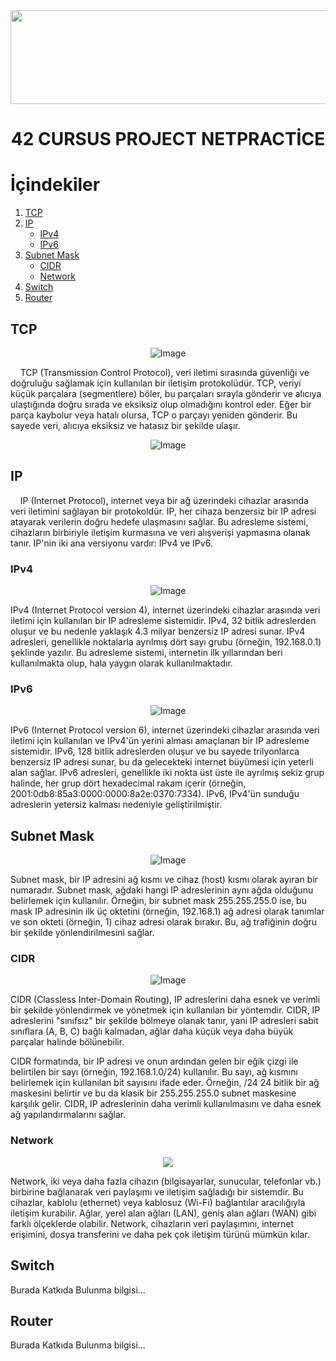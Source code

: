 <img src="https://i.imgur.com/TvlDmPS.png" width="1500" height="150">
<div align="center">
  <h1>42 CURSUS PROJECT NETPRACTİCE</h1>
</div>

# İçindekiler

1. [TCP](#TCP)
2. [IP](#IP)
   - [IPv4](#IPv4)
   - [IPv6](#IPv6)
3. [Subnet Mask](#SubnetMask)
   - [CIDR](#CIDR)
   - [Network](#Network)
4. [Switch](#Switch)
5. [Router](#Router)

## TCP

<p align="center">
  <img src="https://miro.medium.com/v2/resize:fit:720/format:webp/1*322lRmlTQQDJR4DBWbYAZg.png" alt="Image" />
</p>

<p>&nbsp;&nbsp;&nbsp;&nbsp;TCP (Transmission Control Protocol), veri iletimi sırasında güvenliği ve doğruluğu sağlamak için kullanılan bir iletişim protokolüdür. TCP, veriyi küçük parçalara (segmentlere) böler, bu parçaları sırayla gönderir ve alıcıya ulaştığında doğru sırada ve eksiksiz olup olmadığını kontrol eder. Eğer bir parça kaybolur veya hatalı olursa, TCP o parçayı yeniden gönderir. Bu sayede veri, alıcıya eksiksiz ve hatasız bir şekilde ulaşır.</p>

<p align="center">
  <img src="https://www.educationcyber.com/wp-content/uploads/2020/02/protokola.fw_-1-768x538.png" alt="Image" />
</p>

## IP

<p>&nbsp;&nbsp;&nbsp;&nbsp;IP (Internet Protocol), internet veya bir ağ üzerindeki cihazlar arasında veri iletimini sağlayan bir protokoldür. IP, her cihaza benzersiz bir IP adresi atayarak verilerin doğru hedefe ulaşmasını sağlar. Bu adresleme sistemi, cihazların birbiriyle iletişim kurmasına ve veri alışverişi yapmasına olanak tanır. IP'nin iki ana versiyonu vardır: IPv4 ve IPv6.</p>

### IPv4

<p align="center">
  <img src="https://brandergroup.net/wp-content/uploads/2022/02/What-is-IPv4-705x397.png" alt="Image" />
</p>

<p>IPv4 (Internet Protocol version 4), internet üzerindeki cihazlar arasında veri iletimi için kullanılan bir IP adresleme sistemidir. IPv4, 32 bitlik adreslerden oluşur ve bu nedenle yaklaşık 4.3 milyar benzersiz IP adresi sunar. IPv4 adresleri, genellikle noktalarla ayrılmış dört sayı grubu (örneğin, 192.168.0.1) şeklinde yazılır. Bu adresleme sistemi, internetin ilk yıllarından beri kullanılmakta olup, hala yaygın olarak kullanılmaktadır.</p>

### IPv6

<p align="center">
  <img src="https://www.beyaz.net/files/elfinder/content_photo/icerik_dosyalari/%C4%B1pv6_nedir.png" alt="Image" />
</p>

<p>IPv6 (Internet Protocol version 6), internet üzerindeki cihazlar arasında veri iletimi için kullanılan ve IPv4'ün yerini alması amaçlanan bir IP adresleme sistemidir. IPv6, 128 bitlik adreslerden oluşur ve bu sayede trilyonlarca benzersiz IP adresi sunar, bu da gelecekteki internet büyümesi için yeterli alan sağlar. IPv6 adresleri, genellikle iki nokta üst üste ile ayrılmış sekiz grup halinde, her grup dört hexadecimal rakam içerir (örneğin, 2001:0db8:85a3:0000:0000:8a2e:0370:7334). IPv6, IPv4'ün sunduğu adreslerin yetersiz kalması nedeniyle geliştirilmiştir.</p>

## Subnet Mask

<p align="center">
  <img src="https://gelecegiyazanlar.turkcell.com.tr/sites/default/files/icerik/net12.png" alt="Image" />
</p>

<p>Subnet mask, bir IP adresini ağ kısmı ve cihaz (host) kısmı olarak ayıran bir numaradır. Subnet mask, ağdaki hangi IP adreslerinin aynı ağda olduğunu belirlemek için kullanılır. Örneğin, bir subnet mask 255.255.255.0 ise, bu mask IP adresinin ilk üç oktetini (örneğin, 192.168.1) ağ adresi olarak tanımlar ve son okteti (örneğin, 1) cihaz adresi olarak bırakır. Bu, ağ trafiğinin doğru bir şekilde yönlendirilmesini sağlar.</p>

### CIDR

<p align="center">
  <img src="https://img.sysnettechsolutions.com/What-is-CIDR-Nedir-TR.png" alt="Image" />
</p>

<p>CIDR (Classless Inter-Domain Routing), IP adreslerini daha esnek ve verimli bir şekilde yönlendirmek ve yönetmek için kullanılan bir yöntemdir. CIDR, IP adreslerini "sınıfsız" bir şekilde bölmeye olanak tanır, yani IP adresleri sabit sınıflara (A, B, C) bağlı kalmadan, ağlar daha küçük veya daha büyük parçalar halinde bölünebilir.

CIDR formatında, bir IP adresi ve onun ardından gelen bir eğik çizgi ile belirtilen bir sayı (örneğin, 192.168.1.0/24) kullanılır. Bu sayı, ağ kısmını belirlemek için kullanılan bit sayısını ifade eder. Örneğin, /24 24 bitlik bir ağ maskesini belirtir ve bu da klasik bir 255.255.255.0 subnet maskesine karşılık gelir. CIDR, IP adreslerinin daha verimli kullanılmasını ve daha esnek ağ yapılandırmalarını sağlar.</p>

### Network

<p align="center">
  <img src="https://resim.zayifakim.com/2020/08/network-cihazlari-750x530.png" />
</p>

<p>Network, iki veya daha fazla cihazın (bilgisayarlar, sunucular, telefonlar vb.) birbirine bağlanarak veri paylaşımı ve iletişim sağladığı bir sistemdir. Bu cihazlar, kablolu (ethernet) veya kablosuz (Wi-Fi) bağlantılar aracılığıyla iletişim kurabilir. Ağlar, yerel alan ağları (LAN), geniş alan ağları (WAN) gibi farklı ölçeklerde olabilir. Network, cihazların veri paylaşımını, internet erişimini, dosya transferini ve daha pek çok iletişim türünü mümkün kılar.</p>

## Switch
Burada Katkıda Bulunma bilgisi...

## Router
Burada Katkıda Bulunma bilgisi...

